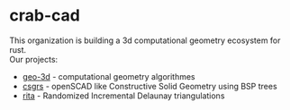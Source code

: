# crab-cad
This organization is building a 3d computational geometry ecosystem for rust.\
Our projects:
<!-- todo make these links -->
- [geo-3d](https://github.com/TimTheBig/geo-3d) - computational geometry algorithmes
- [csgrs](https://github.com/timschmidt/csgrs) - openSCAD like Constructive Solid Geometry using BSP trees
- [rita](https://github.com/glennDittmann/rita) - Randomized Incremental Delaunay triangulations
